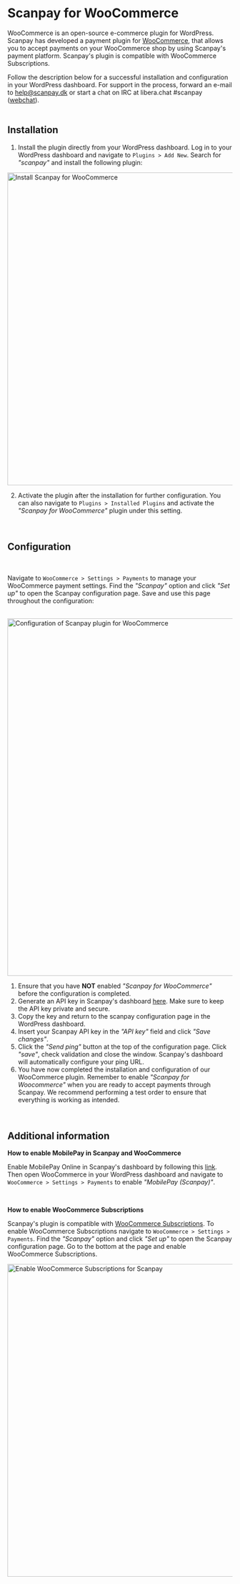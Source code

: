 # Scanpay for WooCommerce

WooCommerce is an open-source e-commerce plugin for WordPress. 
Scanpay has developed a payment plugin for [WooCommerce](https://woocommerce.com/), that allows you to accept payments on your WooCommerce shop by using Scanpay's payment platform. Scanpay's plugin is compatible with WooCommerce Subscriptions.


Follow the description below for a successful installation and configuration in your WordPress dashboard. For support in the process, forward an e-mail to [help@scanpay.dk](mailto:help@scanpay.dk) or start a chat on IRC at libera.chat #scanpay ([webchat](https://web.libera.chat/#scanpay)).\
<br>

## Installation

1. Install the plugin directly from your WordPress dashboard. Log in to your WordPress dashboard and navigate to `Plugins > Add New`. Search for *"scanpay"* and install the following plugin:

<img src="https://docs.scanpay.dk/img/woocommerce/install-scanpay.png?1" width="700" alt="Install Scanpay for WooCommerce">


2. Activate the plugin after the installation for further configuration. You can also navigate to `Plugins > Installed Plugins` and activate the *"Scanpay for WooCommerce"* plugin under this setting.
<br>


## Configuration
<br>
 
Navigate to `WooCommerce > Settings > Payments` to manage your WooCommerce payment settings. Find the *"Scanpay"* option and click *"Set up"* to open the Scanpay configuration page. Save and use this page throughout the configuration:

<br>

<img src="https://docs.scanpay.dk/img/woocommerce/plugin-configuration.png?v1" width="800" alt="Configuration of Scanpay plugin for WooCommerce">

1. Ensure that you have **NOT** enabled *"Scanpay for WooCommerce"* before the configuration is completed.
2. Generate an API key in Scanpay's dashboard [here](https://dashboard.scanpay.dk/settings/api). Make sure to keep the API key private and secure. 
3. Copy the key and return to the scanpay configuration page in the WordPress dashboard. 
4. Insert your Scanpay API key in the *"API key"* field and click *"Save changes"*.
5. Click the *"Send ping"* button at the top of the configuration page. Click *"save"*, check validation and close the window. Scanpay's dashboard will automatically configure your ping URL.
6. You have now completed the installation and configuration of our WooCommerce plugin. Remember to enable *"Scanpay for Woocommerce"* when you are ready to accept payments through Scanpay. We recommend performing a test order to ensure that everything is working as intended.
<br>

## Additional information 

**How to enable MobilePay in Scanpay and WooCommerce**

Enable MobilePay Online in Scanpay's dashboard by following this [link](https://dashboard.scanpay.dk/settings/acquirers). Then open WooCommerce in your WordPress dashboard and navigate to `WooCommerce > Settings > Payments` to enable *"MobilePay (Scanpay)"*.

<br>

**How to enable WooCommerce Subscriptions**

Scanpay's plugin is compatible with [WooCommerce Subscriptions](https://woocommerce.com/products/woocommerce-subscriptions/). 
To enable WooCommerce Subscriptions navigate to `WooCommerce > Settings > Payments`. Find the *"Scanpay"* option and click *"Set up"* to open the Scanpay configuration page. Go to the bottom at the page and enable WooCommerce Subscriptions. 

<img src="https://docs.scanpay.dk/img/woocommerce/subscriptions.png" width="700" alt="Enable WooCommerce Subscriptions for Scanpay">
